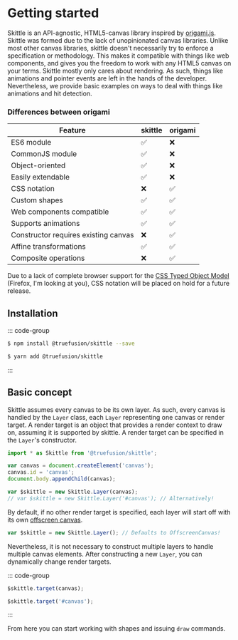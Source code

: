 # Getting started

Skittle is an API-agnostic, HTML5-canvas library inspired by [origami.js](https://raphamorim.io/origamijs/).
Skittle was formed due to the lack of unopinionated canvas libraries.
Unlike most other canvas libraries, skittle doesn't necessarily try to enforce a specification or methodology.
This makes it compatible with things like web components, and gives you the freedom to work with any HTML5 canvas on your terms.
Skittle mostly only cares about rendering.
As such, things like animations and pointer events are left in the hands of the developer.
Nevertheless, we provide basic examples on ways to deal with things like animations and hit detection.

### Differences between origami

| Feature | skittle | origami |
|---|---|---|
| ES6 module | :white_check_mark: | :x: |
| CommonJS module | :white_check_mark: | :x: |
| Object-oriented | :white_check_mark: | :x: |
| Easily extendable | :white_check_mark: | :x: |
| CSS notation | :x: | :white_check_mark: |
| Custom shapes | :white_check_mark: | :white_check_mark: |
| Web components compatible | :white_check_mark: | :white_check_mark: |
| Supports animations | :white_check_mark: | :white_check_mark: |
| Constructor requires existing canvas | :x: | :white_check_mark: |
| Affine transformations | :white_check_mark: | :white_check_mark: |
| Composite operations | :x: | :white_check_mark: |

Due to a lack of complete browser support for the [CSS Typed Object Model](https://developer.mozilla.org/en-US/docs/Web/API/CSS_Object_Model#css_typed_object_model_experimental) (Firefox, I'm looking at you), CSS notation will be placed on hold for a future release.

## Installation

::: code-group
```sh [npm]
$ npm install @truefusion/skittle --save
```
```sh [yarn]
$ yarn add @truefusion/skittle
```
:::

## Basic concept

Skittle assumes every canvas to be its own layer.
As such, every canvas is handled by the `Layer` class, each `Layer` representing one canvas or render target.
A render target is an object that provides a render context to draw on, assuming it is supported by skittle.
A render target can be specified in the `Layer`'s constructor.

```js
import * as Skittle from '@truefusion/skittle';

var canvas = document.createElement('canvas');
canvas.id = 'canvas';
document.body.appendChild(canvas);

var $skittle = new Skittle.Layer(canvas);
// var $skittle = new Skittle.Layer('#canvas'); // Alternatively!
```

By default, if no other render target is specified, each layer will start off with its own [offscreen canvas](https://developer.mozilla.org/en-US/docs/Web/API/OffscreenCanvas).

```js
var $skittle = new Skittle.Layer(); // Defaults to OffscreenCanvas!
```

Nevertheless, it is not necessary to construct multiple layers to handle multiple canvas elements.
After constructing a new `Layer`, you can dynamically change render targets.

::: code-group
```js [HTMLCanvasElement]
$skittle.target(canvas);
```
```js [Query selector]
$skittle.target('#canvas');
```
:::

From here you can start working with shapes and issuing `draw` commands.